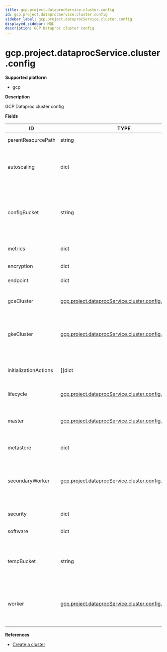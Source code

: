 ```yaml
---
title: gcp.project.dataprocService.cluster.config
id: gcp.project.dataprocService.cluster.config
sidebar_label: gcp.project.dataprocService.cluster.config
displayed_sidebar: MQL
description: GCP Dataproc cluster config
---
```


# gcp.project.dataprocService.cluster.config

**Supported platform**

- gcp

**Description**

GCP Dataproc cluster config

**Fields**

| ID                    | TYPE                                                                                                              | DESCRIPTION                                                                                      |
| --------------------- | ----------------------------------------------------------------------------------------------------------------- | ------------------------------------------------------------------------------------------------ |
| parentResourcePath    | string                                                                                                            | Parent resource path                                                                             |
| autoscaling           | dict                                                                                                              | Autoscaling configuration for the policy associated with the cluster                             |
| configBucket          | string                                                                                                            | Cloud Storage bucket used to stage job dependencies, config files, and job driver console output |
| metrics               | dict                                                                                                              | Dataproc metrics configuration                                                                   |
| encryption            | dict                                                                                                              | Encryption configuration                                                                         |
| endpoint              | dict                                                                                                              | Port/endpoint configuration                                                                      |
| gceCluster            | [gcp.project.dataprocService.cluster.config.gceCluster](gcp.project.dataprocservice.cluster.config.gcecluster.md) | Shared Compute Engine configuration                                                              |
| gkeCluster            | [gcp.project.dataprocService.cluster.config.gkeCluster](gcp.project.dataprocservice.cluster.config.gkecluster.md) | Kubernetes Engine config for Dataproc clusters deployed to Kubernetes                            |
| initializationActions | &#91;&#93;dict                                                                                                    | Commands to execute on each node after config is completed                                       |
| lifecycle             | [gcp.project.dataprocService.cluster.config.lifecycle](gcp.project.dataprocservice.cluster.config.lifecycle.md)   | Lifecycle configuration                                                                          |
| master                | [gcp.project.dataprocService.cluster.config.instance](gcp.project.dataprocservice.cluster.config.instance.md)     | Compute Engine config for the cluster's master instance                                          |
| metastore             | dict                                                                                                              | Metastore configuration                                                                          |
| secondaryWorker       | [gcp.project.dataprocService.cluster.config.instance](gcp.project.dataprocservice.cluster.config.instance.md)     | Compute Engine configuration for the cluster's secondary worker instances                        |
| security              | dict                                                                                                              | Security configuration                                                                           |
| software              | dict                                                                                                              | Cluster software configuration                                                                   |
| tempBucket            | string                                                                                                            | Cloud Storage bucket used to store ephemeral cluster and jobs data                               |
| worker                | [gcp.project.dataprocService.cluster.config.instance](gcp.project.dataprocservice.cluster.config.instance.md)     | Compute Engine configuration for the cluster's worker instances                                  |

**References**

- [Create a cluster](https://cloud.google.com/dataproc/docs/guides/create-cluster)
